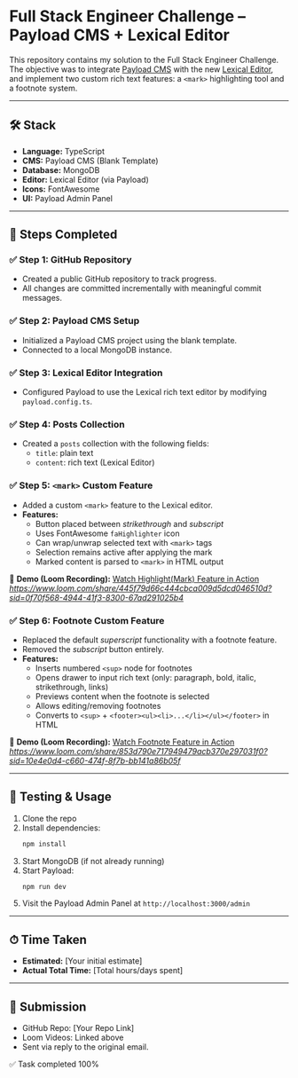 # Full Stack Engineer Challenge – Payload CMS + Lexical Editor

This repository contains my solution to the Full Stack Engineer Challenge. The objective was to integrate [Payload CMS](https://payloadcms.com/) with the new [Lexical Editor](https://payloadcms.com/docs/rich-text/lexical), and implement two custom rich text features: a `<mark>` highlighting tool and a footnote system.

---

## 🛠 Stack

- **Language:** TypeScript
- **CMS:** Payload CMS (Blank Template)
- **Database:** MongoDB
- **Editor:** Lexical Editor (via Payload)
- **Icons:** FontAwesome
- **UI:** Payload Admin Panel

---

## 🚀 Steps Completed

### ✅ Step 1: GitHub Repository

- Created a public GitHub repository to track progress.
- All changes are committed incrementally with meaningful commit messages.

### ✅ Step 2: Payload CMS Setup

- Initialized a Payload CMS project using the blank template.
- Connected to a local MongoDB instance.

### ✅ Step 3: Lexical Editor Integration

- Configured Payload to use the Lexical rich text editor by modifying `payload.config.ts`.

### ✅ Step 4: Posts Collection

- Created a `posts` collection with the following fields:
  - `title`: plain text
  - `content`: rich text (Lexical Editor)

### ✅ Step 5: `<mark>` Custom Feature

- Added a custom `<mark>` feature to the Lexical editor.
- **Features:**
  - Button placed between _strikethrough_ and _subscript_
  - Uses FontAwesome `faHighlighter` icon
  - Can wrap/unwrap selected text with `<mark>` tags
  - Selection remains active after applying the mark
  - Marked content is parsed to `<mark>` in HTML output

🔗 **Demo (Loom Recording):** [Watch Highlight(Mark) Feature in Action](#) _https://www.loom.com/share/445f79d66c444cbca009d5dcd046510d?sid=0f70f568-4944-41f3-8300-67ad291025b4_

### ✅ Step 6: Footnote Custom Feature

- Replaced the default _superscript_ functionality with a footnote feature.
- Removed the _subscript_ button entirely.
- **Features:**
  - Inserts numbered `<sup>` node for footnotes
  - Opens drawer to input rich text (only: paragraph, bold, italic, strikethrough, links)
  - Previews content when the footnote is selected
  - Allows editing/removing footnotes
  - Converts to `<sup>` + `<footer><ul><li>...</li></ul></footer>` in HTML

🔗 **Demo (Loom Recording):** [Watch Footnote Feature in Action](#) _https://www.loom.com/share/853d790e717949479acb370e297031f0?sid=10e4e0d4-c660-474f-8f7b-bb141a86b05f_

---

## 🧪 Testing & Usage

1. Clone the repo
2. Install dependencies:
   ```bash
   npm install
   ```
3. Start MongoDB (if not already running)
4. Start Payload:
   ```bash
   npm run dev
   ```
5. Visit the Payload Admin Panel at `http://localhost:3000/admin`

---

## ⏱ Time Taken

- **Estimated:** [Your initial estimate]
- **Actual Total Time:** [Total hours/days spent]

---

## 📩 Submission

- GitHub Repo: [Your Repo Link]
- Loom Videos: Linked above
- Sent via reply to the original email.

✅ Task completed 100%
